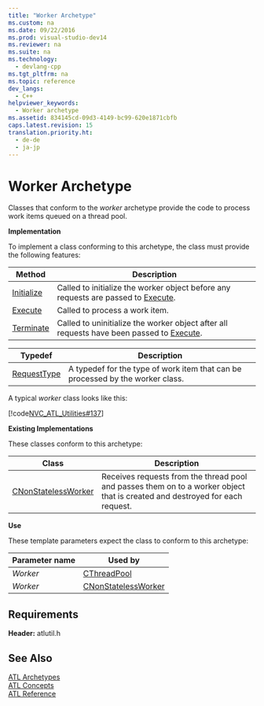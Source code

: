 ```yaml
---
title: "Worker Archetype"
ms.custom: na
ms.date: 09/22/2016
ms.prod: visual-studio-dev14
ms.reviewer: na
ms.suite: na
ms.technology: 
  - devlang-cpp
ms.tgt_pltfrm: na
ms.topic: reference
dev_langs: 
  - C++
helpviewer_keywords: 
  - Worker archetype
ms.assetid: 834145cd-09d3-4149-bc99-620e1871cbfb
caps.latest.revision: 15
translation.priority.ht: 
  - de-de
  - ja-jp
---
```

# Worker Archetype
Classes that conform to the *worker* archetype provide the code to process work items queued on a thread pool.  
  
 **Implementation**  
  
 To implement a class conforming to this archetype, the class must provide the following features:  
  
|Method|Description|  
|------------|-----------------|  
|[Initialize](../vs140/workerarchetype--initialize.md)|Called to initialize the worker object before any requests are passed to [Execute](../vs140/workerarchetype--execute.md).|  
|[Execute](../vs140/workerarchetype--execute.md)|Called to process a work item.|  
|[Terminate](../vs140/workerarchetype--terminate.md)|Called to uninitialize the worker object after all requests have been passed to [Execute](../vs140/workerarchetype--execute.md).|  
  
|Typedef|Description|  
|-------------|-----------------|  
|[RequestType](../vs140/workerarchetype--requesttype.md)|A typedef for the type of work item that can be processed by the worker class.|  
  
 A typical *worker* class looks like this:  
  
 [!code[NVC_ATL_Utilities#137](../vs140/codesnippet/CPP/worker-archetype_1.cpp)]
  
  
 **Existing Implementations**  
  
 These classes conform to this archetype:  
  
|Class|Description|  
|-----------|-----------------|  
|[CNonStatelessWorker](../vs140/cnonstatelessworker-class.md)|Receives requests from the thread pool and passes them on to a worker object that is created and destroyed for each request.|  
  
 **Use**  
  
 These template parameters expect the class to conform to this archetype:  
  
|Parameter name|Used by|  
|--------------------|-------------|  
|*Worker*|[CThreadPool](../vs140/cthreadpool-class.md)|  
|*Worker*|[CNonStatelessWorker](../vs140/cnonstatelessworker-class.md)|  
  
## Requirements  
 **Header:** atlutil.h  
  
## See Also  
 [ATL Archetypes](../vs140/atl-archetypes.md)   
 [ATL Concepts](../vs140/active-template-library--atl--concepts.md)   
 [ATL Reference](../vs140/atl-com-desktop-components.md)